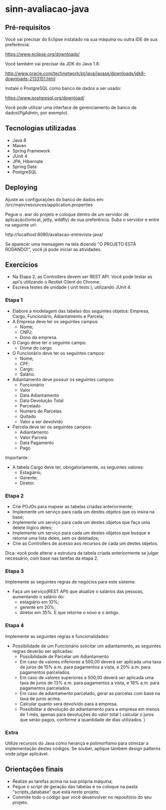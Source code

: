 # sinn-avaliacao-java

## Pré-requisitos

Você vai precisar do Eclipse instalado na sua máquina ou outra IDE de sua preferência:

https://www.eclipse.org/downloads/

Você também vai precisar da JDK do Java 1.8:

http://www.oracle.com/technetwork/pt/java/javase/downloads/jdk8-downloads-2133151.html

Instale o PostgreSQL como banco de dados a ser usado:

https://www.postgresql.org/download/


Você pode utilizar uma interface de gerenciamento de banco de dados(PgAdmin, por exemplo).
  

## Tecnologias utilizadas

- Java 8
- Maven
- Spring Framework
- JUnit 4
- JPA, Hibernate
- Spring Data
- PostgreSQL
  

## Deploying

Ajuste as configurações do banco de dados em: /src/main/resources/application.properties

Pegue o .war do projeto e coloque dentro de um servidor de aplicação(tomcat, jetty, wildfly) de sua preferência. Suba o servidor e entre na seguinte url:

http://localhost:8080/avaliacao-entrevista-java/

Se aparecer uma mensagem na tela dizendo "O PROJETO ESTÁ RODANDO!", você já pode iniciar as atividades.


## Exercícios

- Na Etapa 2, as Controllers devem ser REST API. Você pode testar as api's utilizando o Restlet Client do Chrome.
- Escreva testes de unidade ( unit tests ), utilizando JUnit 4.

### Etapa 1

 - Elabore a modelagem das tabelas dos seguintes objetos: Empresa, Cargo, Funcionário, Adiantamento e Parcela;
 - A Empresa deve ter os seguintes campos:
    - Nome;
    - CNPJ;
    - Dono da empresa.
 - O Cargo deve ter o seguinte campo:
    - Dome do cargo.
 - O Funcionário deve ter os seguintes campos:
    - Nome;
    - CPF;
    - Cargo;
    - Salário.
 - Adiantamento deve possuir os seguintes campos:
    - Funcionário
    - Valor
    - Data Adiantamento
    - Data Devolução Total
    - Parcelado
    - Numero de Parcelas
    - Quitado
    - Valor a ser devolvido
 - Parcela deve ter os seguintes campos:
    - Adiantamento
    - Valor Parcela
    - Data Pagamento
    - Pago
    
 Importante: 
 - A tabela Cargo deve ter, obrigatoriamente, os seguintes valores:
    - Estagiário;
    - Gerente;
    - Diretor.
 
 ### Etapa 2

 - Crie POJOs para mapear as tabelas criadas anteriormente; 
 - Implemente um serviço para cada um destes objetos que os insira na base;
 - Implemente um serviço para cada um destes objetos que faça uma delete lógico deles;
 - Implemente um serviço para cada um destes objetos que busque e retorne uma lista deles, sem os deletados;
 - Crie as Controllers de acesso aos recursos de cada um destes objetos.
 
 Dica: você pode alterar a estrutura da tabela criada anteriormente se julgar necessário, com base nas tarefas da etapa 2.
 
 ### Etapa 3
 
 Implemente as seguintes regras de negócios para este sistema:
 - Faça um serviço(REST API) que atualize o salários das pessoas, aumentando o salário do: 
    - estagiário em 10%; 
    - gerente em 20%;
    - diretor em 35%.
 E que retorne o novo e o antigo.
 
 ### Etapa 4

 Implemente as seguintes regras e funcionalidades:
 - Possibilidade de um Funcionário solicitar um adiantamento, as seguintes regras deverão ser aplicadas:
    - Possibilidade de Parcelar um Adiantamento
    - Em caso de valores inferiores a 500,00 deverá ser aplicada uma taxa de juros de 15% a.m. para pagamentos a vista, e 20% a.m. para pagamentos parcelados.
    - Em caso de valores superiores a 500,00 deverá ser aplicada uma taxa de juros de 13% a.m. para pagamentos a vista, e 18% a.m. para pagamentos parcelados.
    - Em caso de adiantamento parcelado, gerar as parcelas com base na taxa de juros acima.
    - Calcular quanto será devolvido para a empresa.
    - Possibilitar a devolução do adiantamento para a empresa em menos de 1 mês, apenas para devoluções do valor total ( calcular o juros que serão pagos, conforme a quantidade de dias utilizados. )

 ### Extra
 
 Utilize recursos do Java como herança e polimorfismo para otimizar a implementação destes códigos. Se souber, aplique também design patterns onde julgar aplicável.
 
 ## Orientações finais
  
 - Realize as tarefas acima na sua própria máquina;
 - Pegue o script de geração das tabelas e os coloque na pasta "scripts_database" que está neste projeto;
 - Commite todo o código que você desenvolver no repositório do seu projeto.
